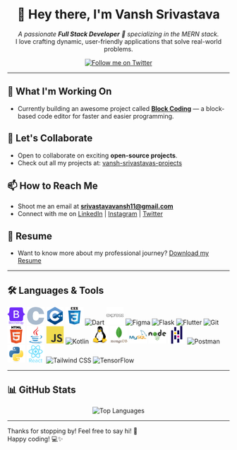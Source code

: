 <h1 align="center">👋 Hey there, I'm Vansh Srivastava</h1>

<p align="center">
  <em>A passionate <strong>Full Stack Developer</strong> 🚀 specializing in the MERN stack.</em><br/>
  I love crafting dynamic, user-friendly applications that solve real-world problems.
</p>

<p align="center">
  <a href="https://twitter.com/vansh_49" target="_blank">
    <img src="https://img.shields.io/twitter/follow/vansh_49?logo=twitter&style=for-the-badge" alt="Follow me on Twitter" />
  </a>
</p>

---

## 🔭 What I'm Working On
- Currently building an awesome project called [**Block Coding**](https://github.com/RatnaTiwari04/Block_code_editor) — a block-based code editor for faster and easier programming.

## 🤝 Let's Collaborate
- Open to collaborate on exciting **open-source projects**.
- Check out all my projects at: [vansh-srivastavas-projects](https://vercel.com/vansh-srivastavas-projects)

## 📫 How to Reach Me
- Shoot me an email at **srivastavavansh11@gmail.com**  
- Connect with me on [LinkedIn](https://linkedin.com/in/vansh-srivastava49) | [Instagram](https://instagram.com/vanshsrivastava49) | [Twitter](https://twitter.com/vansh_49)

## 📄 Resume
- Want to know more about my professional journey? [Download my Resume](https://drive.google.com/file/d/1V2yHHZKqFV172U1INhxa6TmqSlCnwog6/view?usp=sharing)

---

## 🛠️ Languages & Tools

<p align="left">
  <img alt="Bootstrap" src="https://raw.githubusercontent.com/devicons/devicon/master/icons/bootstrap/bootstrap-plain-wordmark.svg" width="40" height="40" />
  <img alt="C" src="https://raw.githubusercontent.com/devicons/devicon/master/icons/c/c-original.svg" width="40" height="40" />
  <img alt="C++" src="https://raw.githubusercontent.com/devicons/devicon/master/icons/cplusplus/cplusplus-original.svg" width="40" height="40" />
  <img alt="CSS3" src="https://raw.githubusercontent.com/devicons/devicon/master/icons/css3/css3-original-wordmark.svg" width="40" height="40" />
  <img alt="Dart" src="https://www.vectorlogo.zone/logos/dartlang/dartlang-icon.svg" width="40" height="40" />
  <img alt="Express" src="https://raw.githubusercontent.com/devicons/devicon/master/icons/express/express-original-wordmark.svg" width="40" height="40" />
  <img alt="Figma" src="https://www.vectorlogo.zone/logos/figma/figma-icon.svg" width="40" height="40" />
  <img alt="Flask" src="https://www.vectorlogo.zone/logos/pocoo_flask/pocoo_flask-icon.svg" width="40" height="40" />
  <img alt="Flutter" src="https://www.vectorlogo.zone/logos/flutterio/flutterio-icon.svg" width="40" height="40" />
  <img alt="Git" src="https://www.vectorlogo.zone/logos/git-scm/git-scm-icon.svg" width="40" height="40" />
  <img alt="HTML5" src="https://raw.githubusercontent.com/devicons/devicon/master/icons/html5/html5-original-wordmark.svg" width="40" height="40" />
  <img alt="Java" src="https://raw.githubusercontent.com/devicons/devicon/master/icons/java/java-original.svg" width="40" height="40" />
  <img alt="JavaScript" src="https://raw.githubusercontent.com/devicons/devicon/master/icons/javascript/javascript-original.svg" width="40" height="40" />
  <img alt="Kotlin" src="https://www.vectorlogo.zone/logos/kotlinlang/kotlinlang-icon.svg" width="40" height="40" />
  <img alt="Linux" src="https://raw.githubusercontent.com/devicons/devicon/master/icons/linux/linux-original.svg" width="40" height="40" />
  <img alt="MongoDB" src="https://raw.githubusercontent.com/devicons/devicon/master/icons/mongodb/mongodb-original-wordmark.svg" width="40" height="40" />
  <img alt="MySQL" src="https://raw.githubusercontent.com/devicons/devicon/master/icons/mysql/mysql-original-wordmark.svg" width="40" height="40" />
  <img alt="Node.js" src="https://raw.githubusercontent.com/devicons/devicon/master/icons/nodejs/nodejs-original-wordmark.svg" width="40" height="40" />
  <img alt="Pandas" src="https://raw.githubusercontent.com/devicons/devicon/2ae2a900d2f041da66e950e4d48052658d850630/icons/pandas/pandas-original.svg" width="40" height="40" />
  <img alt="Postman" src="https://www.vectorlogo.zone/logos/getpostman/getpostman-icon.svg" width="40" height="40" />
  <img alt="Python" src="https://raw.githubusercontent.com/devicons/devicon/master/icons/python/python-original.svg" width="40" height="40" />
  <img alt="React" src="https://raw.githubusercontent.com/devicons/devicon/master/icons/react/react-original-wordmark.svg" width="40" height="40" />
  <img alt="Tailwind CSS" src="https://www.vectorlogo.zone/logos/tailwindcss/tailwindcss-icon.svg" width="40" height="40" />
  <img alt="TensorFlow" src="https://www.vectorlogo.zone/logos/tensorflow/tensorflow-icon.svg" width="40" height="40" />
</p>

---

## 📊 GitHub Stats

<p align="center">
  <img src="https://github-readme-stats.vercel.app/api/top-langs?username=vanshsrivastava49&show_icons=true&locale=en&layout=compact" alt="Top Languages" />
</p>

---

Thanks for stopping by! Feel free to say hi! 👋  
Happy coding! 💻✨
